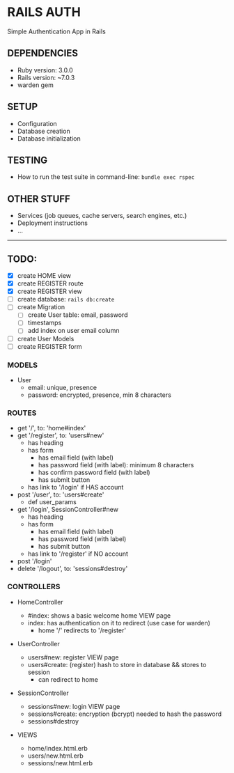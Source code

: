 # RAILS AUTH

Simple Authentication App in Rails

## DEPENDENCIES

- Ruby version: 3.0.0
- Rails version: ~7.0.3
- warden gem

## SETUP

- Configuration
- Database creation
- Database initialization

## TESTING

- How to run the test suite in command-line: `bundle exec rspec`

## OTHER STUFF

- Services (job queues, cache servers, search engines, etc.)
- Deployment instructions
- ...

---

## TODO:

- [x] create HOME view
- [x] create REGISTER route
- [x] create REGISTER view
- [ ] create database: `rails db:create`
- [ ] create Migration
    - [ ] create User table: email, password
    - [ ] timestamps
    - [ ] add index on user email column
- [ ] create User Models
- [ ] create REGISTER form

### MODELS

- User
    - email: unique, presence
    - password: encrypted, presence, min 8 characters

### ROUTES

- get '/', to: 'home#index'
- get '/register', to: 'users#new'
    - has heading 
    - has form
      - has email field (with label)
      - has password field (with label): minimum 8 characters
      - has confirm password field (with label)
      - has submit button
    - has link to '/login' if HAS account
- post '/user', to: 'users#create'
    - def user_params
- get '/login', SessionController#new
    - has heading 
    - has form
      - has email field (with label)
      - has password field (with label)
      - has submit button
    - has link to '/register' if NO account
- post '/login'
- delete '/logout', to: 'sessions#destroy'

### CONTROLLERS

- HomeController
    - #index: shows a basic welcome home VIEW page
    - index: has authentication on it to redirect (use case for warden)
        - home '/' redirects to '/register'
- UserController
    - users#new: register VIEW page
    - users#create: (register) hash to store in database && stores to session 
        - can redirect to home
- SessionController
    - sessions#new: login VIEW page
    - sessions#create: encryption (bcrypt) needed to hash the password
    - sessions#destroy

- VIEWS
    - home/index.html.erb
    - users/new.html.erb
    - sessions/new.html.erb



